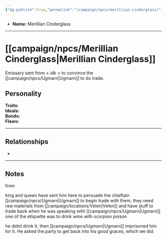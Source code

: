 ```yaml
---
{"dg-publish":true,"permalink":"/campaign/npcs/merillian-cinderglass/","tags":["character","npc"],"noteIcon":"","created":"2025-10-26T12:28:00.177-07:00","updated":"2025-10-27T22:16:07.002-07:00"}
---
```



<p><span><ul>
<li dir="auto"><strong>Name:</strong> Merillian Cinderglass</li>
</ul></span></p>

---

# [[campaign/npcs/Merillian Cinderglass\|Merillian Cinderglass]]
Emissary sent from < idk > to convince the [[campaign/npcs/Ugmarn\|Ugmarn]] to do trade. 

## Personality
**Traits:**  
**Ideals:**  
**Bonds:**  
**Flaws:**  

---

## Relationships
- 

---

## Notes
from 

king and queen have sent him here to persuade the chieftain
 [[campaign/npcs/Ugmarn\|Ugmarn]] to begin trade with them, they need raw materials from [[campaign/locations/Velen\|Velen]] and have stuff to trade back
when he was speaking with [[campaign/npcs/Ugmarn\|Ugmarn]] one of the etiquette was to drink wine with scorpion poison

he didnt drink it, then [[campaign/npcs/Ugmarn\|Ugmarn]] imprisoned him for it. He asked the party to get back into his good graces, which we did. 